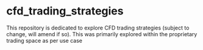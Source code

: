 # cfd_trading_strategies
This repository is dedicated to explore CFD trading strategies (subject to change, will amend if so). This was primarily explored within the proprietary trading space as per use case